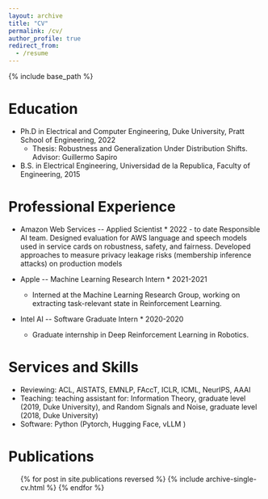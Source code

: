 ```yaml
---
layout: archive
title: "CV"
permalink: /cv/
author_profile: true
redirect_from:
  - /resume
---
```


{% include base_path %}

Education
======
* Ph.D in Electrical and Computer Engineering, Duke University, Pratt School of Engineering, 2022
  * Thesis: Robustness and Generalization Under Distribution Shifts. Advisor: Guillermo Sapiro
* B.S. in Electrical Engineering, Universidad de la Republica, Faculty of Engineering, 2015

Professional Experience
======
* Amazon Web Services -- Applied Scientist * 2022 - to date
  Responsible AI team. Designed evaluation for AWS language and speech models used in service cards on robustness, safety, and fairness. Developed approaches to measure privacy leakage risks (membership inference attacks) on production models

* Apple -- Machine Learning Research Intern * 2021-2021
  * Interned at the Machine Learning Research Group, working on extracting task-relevant state in Reinforcement Learning.


* Intel AI -- Software Graduate Intern * 2020-2020
  * Graduate internship in Deep Reinforcement Learning in Robotics.

  
Services and Skills
======
* Reviewing: ACL, AISTATS, EMNLP, FAccT, ICLR, ICML, NeurIPS, AAAI
* Teaching: teaching assistant for: Information Theory, graduate level (2019, Duke University), and Random Signals and Noise, graduate level (2018, Duke University)
* Software: Python (Pytorch, Hugging Face, vLLM )

Publications
======
  <ul>{% for post in site.publications reversed %}
    {% include archive-single-cv.html %}
  {% endfor %}</ul>
  
<!-- Talks
======
  <ul>{% for post in site.talks reversed %}
    {% include archive-single-talk-cv.html  %}
  {% endfor %}</ul>
  
Teaching
======
  <ul>{% for post in site.teaching reversed %}
    {% include archive-single-cv.html %}
  {% endfor %}</ul>
  
Service and leadership
======
* Currently signed in to 43 different slack teams -->

